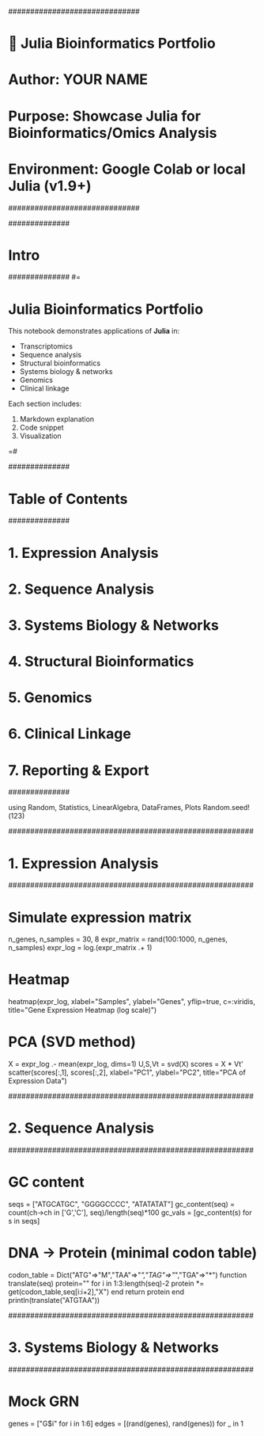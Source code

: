 ##############################
# 📓 Julia Bioinformatics Portfolio
# Author: YOUR NAME
# Purpose: Showcase Julia for Bioinformatics/Omics Analysis
# Environment: Google Colab or local Julia (v1.9+)
##############################

##############
# Intro
##############
#=
# Julia Bioinformatics Portfolio
This notebook demonstrates applications of **Julia** in:
- Transcriptomics
- Sequence analysis
- Structural bioinformatics
- Systems biology & networks
- Genomics
- Clinical linkage

Each section includes:
1. Markdown explanation
2. Code snippet
3. Visualization

=#

##############
# Table of Contents
##############
# 1. Expression Analysis
# 2. Sequence Analysis
# 3. Systems Biology & Networks
# 4. Structural Bioinformatics
# 5. Genomics
# 6. Clinical Linkage
# 7. Reporting & Export
##############

using Random, Statistics, LinearAlgebra, DataFrames, Plots
Random.seed!(123)

########################################################
# 1. Expression Analysis
########################################################

# Simulate expression matrix
n_genes, n_samples = 30, 8
expr_matrix = rand(100:1000, n_genes, n_samples)
expr_log = log.(expr_matrix .+ 1)

# Heatmap
heatmap(expr_log,
        xlabel="Samples", ylabel="Genes",
        yflip=true, c=:viridis,
        title="Gene Expression Heatmap (log scale)")

# PCA (SVD method)
X = expr_log .- mean(expr_log, dims=1)
U,S,Vt = svd(X)
scores = X * Vt'
scatter(scores[:,1], scores[:,2],
        xlabel="PC1", ylabel="PC2", title="PCA of Expression Data")

########################################################
# 2. Sequence Analysis
########################################################

# GC content
seqs = ["ATGCATGC", "GGGGCCCC", "ATATATAT"]
gc_content(seq) = count(ch->ch in ['G','C'], seq)/length(seq)*100
gc_vals = [gc_content(s) for s in seqs]

# DNA → Protein (minimal codon table)
codon_table = Dict("ATG"=>"M","TAA"=>"*","TAG"=>"*","TGA"=>"*")
function translate(seq)
    protein=""
    for i in 1:3:length(seq)-2
        protein *= get(codon_table,seq[i:i+2],"X")
    end
    return protein
end
println(translate("ATGTAA"))

########################################################
# 3. Systems Biology & Networks
########################################################

# Mock GRN
genes = ["G$i" for i in 1:6]
edges = [(rand(genes), rand(genes)) for _ in 1
